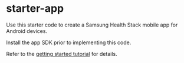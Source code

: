 # starter-app
Use this starter code to create a Samsung Health Stack mobile app for Android devices.

Install the app SDK prior to implementing this code.

Refer to the <a href="https://developer.samsung.com/codelab/health/research-app.html" target="_blank">getting started tutorial</a> for details.
